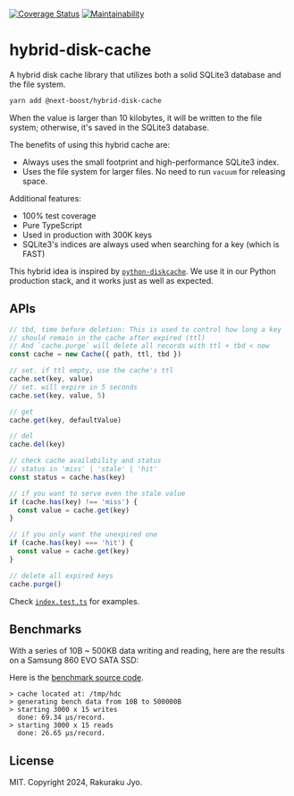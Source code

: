 [![Coverage Status](https://coveralls.io/repos/github/next-boost/hybrid-disk-cache/badge.svg?branch=master)](https://coveralls.io/github/next-boost/hybrid-disk-cache?branch=master) [![Maintainability](https://api.codeclimate.com/v1/badges/270469eb02421e5c7547/maintainability)](https://codeclimate.com/github/next-boost/hybrid-disk-cache/maintainability)

# hybrid-disk-cache

A hybrid disk cache library that utilizes both a solid SQLite3 database and the file system.

```bash
yarn add @next-boost/hybrid-disk-cache
```

When the value is larger than 10 kilobytes, it will be written to the file system; otherwise, it's saved in the SQLite3 database.

The benefits of using this hybrid cache are:

- Always uses the small footprint and high-performance SQLite3 index.
- Uses the file system for larger files. No need to run `vacuum` for releasing space.

Additional features:

- 100% test coverage
- Pure TypeScript
- Used in production with 300K keys
- SQLite3's indices are always used when searching for a key (which is FAST)

This hybrid idea is inspired by [`python-diskcache`](https://github.com/grantjenks/python-diskcache). We use it in our Python production stack, and it works just as well as expected.

## APIs

```javascript
// tbd, time before deletion: This is used to control how long a key
// should remain in the cache after expired (ttl)
// And `cache.purge` will delete all records with ttl + tbd < now
const cache = new Cache({ path, ttl, tbd })

// set. if ttl empty, use the cache's ttl
cache.set(key, value)
// set. will expire in 5 seconds
cache.set(key, value, 5)

// get
cache.get(key, defaultValue)

// del
cache.del(key)

// check cache availability and status
// status in 'miss' | 'stale' | 'hit'
const status = cache.has(key)

// if you want to serve even the stale value
if (cache.has(key) !== 'miss') {
  const value = cache.get(key)
}

// if you only want the unexpired one
if (cache.has(key) === 'hit') {
  const value = cache.get(key)
}

// delete all expired keys
cache.purge()
```

Check [`index.test.ts`](https://github.com/next-boost/hybrid-disk-cache/blob/master/test/index.test.ts) for examples.

## Benchmarks

With a series of 10B ~ 500KB data writing and reading, here are the results on a Samsung 860 EVO SATA SSD:

Here is the [benchmark source code](https://github.com/next-boost/hybrid-disk-cache/blob/master/src/bench.ts).

```
> cache located at: /tmp/hdc
> generating bench data from 10B to 500000B
> starting 3000 x 15 writes
  done: 69.34 μs/record.
> starting 3000 x 15 reads
  done: 26.65 μs/record.
```

## License

MIT. Copyright 2024, Rakuraku Jyo.
